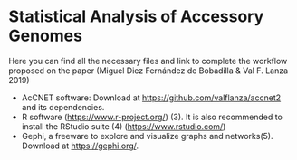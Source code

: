 # Statistical Analysis of Accessory Genomes 

Here you can find all the necessary files and link to complete the workflow proposed on the paper (Miguel Diez Fernández de Bobadilla & Val F. Lanza 2019)

+ AcCNET software: Download at https://github.com/valflanza/accnet2 and its dependencies.
+ R software (https://www.r-project.org/) (3). It is also recommended to install the RStudio suite (4)  (https://www.rstudio.com/)
+ Gephi,  a freeware to explore  and visualize graphs and networks(5). Download at https://gephi.org/. 
